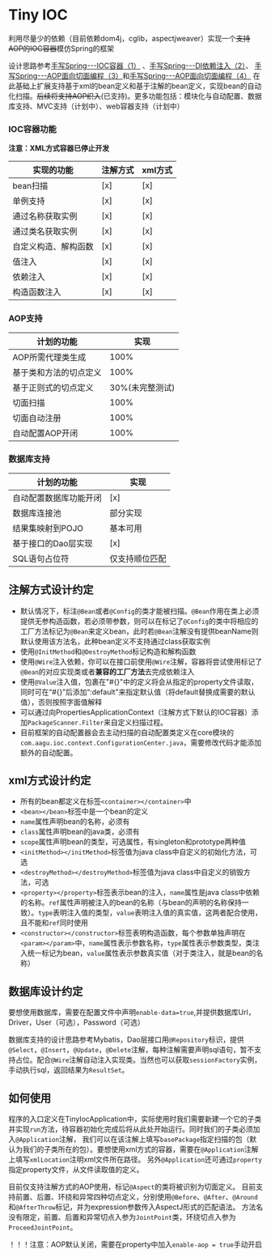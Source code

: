 # Tiny IOC
利用尽量少的依赖（目前依赖dom4j，cglib，aspectjweaver）实现一个~~支持AOP的IOC容器~~模仿Spring的框架

设计思路参考[手写Spring---IOC容器（1）](https://juejin.im/post/5cb1c9c4e51d456e770bdc9c)
、[手写Spring---DI依赖注入（2）](https://juejin.im/post/5cb778016fb9a068aa4b971b)、
[手写Spring---AOP面向切面编程（3）](https://juejin.im/post/5cc01088f265da035c6bc7f8)和[手写Spring---AOP面向切面编程（4）](https://juejin.im/post/5cc83ae5e51d456e7d18a000)
在此基础上扩展支持基于xml的bean定义和基于注解的bean定义，实现bean的自动化扫描。~~后续将支持AOP织入~~(已支持)。更多功能包括：模块化与自动配置、数据库支持、MVC支持（计划中）、web容器支持（计划中）

### IOC容器功能

**注意：XML方式容器已停止开发**

| 实现的功能 | 注解方式 | xml方式 |
| -------- | --------| -------|
| bean扫描 | [x] | [x] |
| 单例支持 | [x] | [x] |
| 通过名称获取实例 | [x] | [x] |
| 通过类名获取实例 | [x] | [x] |
| 自定义构造、解构函数| [x] | [x] |
| 值注入 | [x] | [x] |
| 依赖注入 | [x] | [x] |
| 构造函数注入 | [x] | [x] |

### AOP支持

| 计划的功能 | 实现 |
| -------- | -------- |
| AOP所需代理类生成 | 100% |
| 基于类和方法的切点定义 | 100% |
| 基于正则式的切点定义 | 30%(未完整测试) |
| 切面扫描 | 100% |
| 切面自动注册 | 100% |
| 自动配置AOP开闭| 100% |

### 数据库支持
| 计划的功能 | 实现 |
| --------- | -- |
| 自动配置数据库功能开闭| [x] |
| 数据库连接池 | 部分实现 |
| 结果集映射到POJO | 基本可用 |
| 基于接口的Dao层实现 | [x] |
| SQL语句占位符 | 仅支持顺位匹配 |

## 注解方式设计约定
* 默认情况下，标注`@Bean`或者`@Config`的类才能被扫描。`@Bean`作用在类上必须提供无参构造函数，若必须带参数，则可以在标记了`@Config`的类中将相应的
工厂方法标记为`@Bean`来定义bean，此时若`@Bean`注解没有提供beanName则默认使用该方法名，此种bean定义不支持通过class获取实例
* 使用`@InitMethod`和`@DestroyMethod`标记构造和解构函数
* 使用`@Wire`注入依赖，你可以在接口前使用`@Wire`注解，容器将尝试使用标记了`@Bean`的对应实现类或者**兼容的工厂方法**去完成依赖注入
* 使用`@Value`注入值，包裹在"#{}"中的定义将会从指定的property文件读取，同时可在“#{}”后添加“:default"来指定默认值（将default替换成需要的默认值），否则按照字面值解释
* 可以通过向PropertiesApplicationContext（注解方式下默认的IOC容器）添加`PackageScanner.Filter`来自定义扫描过程。
* 目前框架的自动配置器会去主动扫描的自动配置类定义在core模块的`com.aagu.ioc.context.ConfigurationCenter.java`，需要修改代码才能添加额外的自动配置。

## xml方式设计约定
* 所有的bean都定义在标签`<container></container>`中
* `<bean></bean>`标签中是一个bean的定义
* `name`属性声明bean的名称，必须有
* `class`属性声明bean的java类，必须有
* `scope`属性声明bean的类型，可选属性，有singleton和prototype两种值
* `<initMethod></initMethod>`标签值为java class中自定义的初始化方法，可选
* `<destroyMethod></destroyMethod>`标签值为java class中自定义的销毁方法，可选
* `<property></property>`标签表示bean的注入，`name`属性是java class中依赖的名称。`ref`属性声明被注入的bean的名称（与bean的声明的名称保持一致）。`type`表明注入值的类型，`value`表明注入值的真实值，这两者配合使用，且不能和`ref`同时使用
* `<constructor></constructor>`标签表明构造函数，每个参数单独声明在`<param></param>`中，`name`属性表示参数名称，`type`属性表示参数类型，类注入统一标记为bean，`value`属性表示参数真实值（对于类注入，就是bean的名称）

## 数据库设计约定
要想使用数据库，需要在配置文件中声明`enable-data=true`,并提供数据库Url，Driver，User（可选），Password（可选）

数据库支持的设计思路参考Mybatis，Dao层接口用`@Repository`标识，提供`@Select`，`@Insert`，`@Update`，`@Delete`注解，每种注解需要声明sql语句，暂不支持占位。配合`@Wire`注解自动注入实现类。当然也可以获取`sessionFactory`实例，手动执行sql，返回结果为`ResultSet`。

## 如何使用
程序的入口定义在TinyIocApplication中，实际使用时我们需要新建一个它的子类并实现`run`方法，待容器初始化完成后将从此处开始运行。同时我们的子类必须加入`@Application`注解，
我们可以在该注解上填写`basePackage`指定扫描的包（默认为我们的子类所在的包）。要想使用xml方式的容器，需要在`@Application`注解上填写`xmlLocation`注明xml文件所在路径。
另外`@Application`还可通过`property`指定property文件，从文件读取值的定义。

目前仅支持注解方式的AOP使用，标记`@Aspect`的类将被识别为切面定义。
目前支持前置、后置、环绕和异常四种切点定义，分别使用`@Before`、`@After`、`@Around`和`@AfterThrow`标记，并为expression参数传入AspectJ形式的匹配语法。
方法名没有限定，前置、后置和异常切点入参为`JointPoint`类，环绕切点入参为`ProceedJointPoint`。

！！！注意：AOP默认关闭，需要在property中加入`enable-aop = true`手动开启